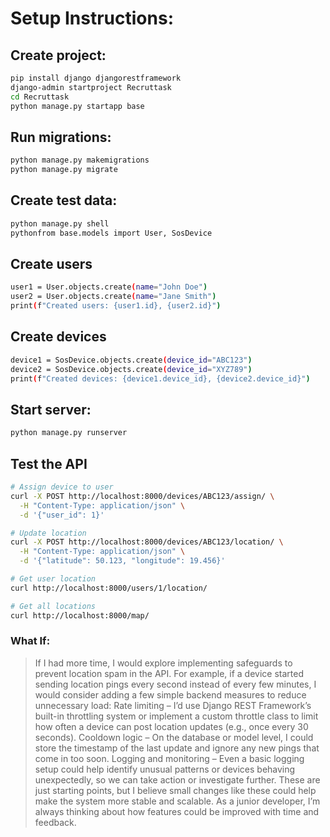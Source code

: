# Setup Instructions:

## Create project:
```bash
pip install django djangorestframework
django-admin startproject Recruttask
cd Recruttask
python manage.py startapp base
```
## Run migrations:
```bash
python manage.py makemigrations
python manage.py migrate
```
## Create test data:
```bash
python manage.py shell
pythonfrom base.models import User, SosDevice
```
## Create users
```bash
user1 = User.objects.create(name="John Doe")
user2 = User.objects.create(name="Jane Smith")
print(f"Created users: {user1.id}, {user2.id}")
```
## Create devices
```bash
device1 = SosDevice.objects.create(device_id="ABC123")
device2 = SosDevice.objects.create(device_id="XYZ789")
print(f"Created devices: {device1.device_id}, {device2.device_id}")
```
## Start server:
```bash
python manage.py runserver
```

## Test the API
```bash
# Assign device to user
curl -X POST http://localhost:8000/devices/ABC123/assign/ \
  -H "Content-Type: application/json" \
  -d '{"user_id": 1}'

# Update location
curl -X POST http://localhost:8000/devices/ABC123/location/ \
  -H "Content-Type: application/json" \
  -d '{"latitude": 50.123, "longitude": 19.456}'

# Get user location
curl http://localhost:8000/users/1/location/

# Get all locations
curl http://localhost:8000/map/
```

### What If:
>If I had more time, I would explore implementing safeguards to prevent location spam in the API.
>For example, if a device started sending location pings every second instead of every few minutes, I would consider adding a few simple backend measures to reduce unnecessary load:
>Rate limiting – I’d use Django REST Framework’s built-in throttling system or implement a custom throttle class to limit how often a device can post location updates (e.g., once every 30 seconds).
>Cooldown logic – On the database or model level, I could store the timestamp of the last update and ignore any new pings that come in too soon.
>Logging and monitoring – Even a basic logging setup could help identify unusual patterns or devices behaving unexpectedly, so we can take action or investigate further.
>These are just starting points, but I believe small changes like these could help make the system more stable and scalable. As a junior developer, I’m always thinking about how features could be improved with time and feedback.
